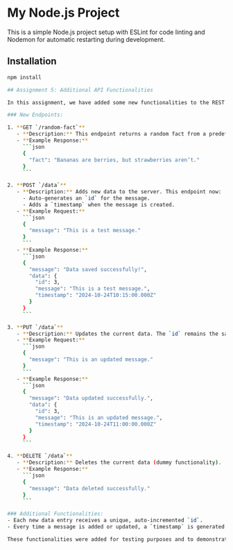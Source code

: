# My Node.js Project

This is a simple Node.js project setup with ESLint for code linting and Nodemon for automatic restarting during development.

## Installation

```bash
npm install

## Assignment 5: Additional API Functionalities

In this assignment, we have added some new functionalities to the REST API:

### New Endpoints:

1. **GET `/random-fact`**
   - **Description:** This endpoint returns a random fact from a predefined list.
   - **Example Response:**
     ```json
     {
       "fact": "Bananas are berries, but strawberries aren’t."
     }
     ```

2. **POST `/data`**
   - **Description:** Adds new data to the server. This endpoint now:
     - Auto-generates an `id` for the message.
     - Adds a `timestamp` when the message is created.
   - **Example Request:**
     ```json
     {
       "message": "This is a test message."
     }
     ```
   - **Example Response:**
     ```json
     {
       "message": "Data saved successfully!",
       "data": {
         "id": 3,
         "message": "This is a test message.",
         "timestamp": "2024-10-24T10:15:00.000Z"
       }
     }
     ```

3. **PUT `/data`**
   - **Description:** Updates the current data. The `id` remains the same, and a new `timestamp` is generated upon update.
   - **Example Request:**
     ```json
     {
       "message": "This is an updated message."
     }
     ```
   - **Example Response:**
     ```json
     {
       "message": "Data updated successfully.",
       "data": {
         "id": 3,
         "message": "This is an updated message.",
         "timestamp": "2024-10-24T11:00:00.000Z"
       }
     }
     ```

4. **DELETE `/data`**
   - **Description:** Deletes the current data (dummy functionality).
   - **Example Response:**
     ```json
     {
       "message": "Data deleted successfully."
     }
     ```

### Additional Functionalities:
- Each new data entry receives a unique, auto-incremented `id`.
- Every time a message is added or updated, a `timestamp` is generated.

These functionalities were added for testing purposes and to demonstrate basic data handling and response generation within a Node.js server.